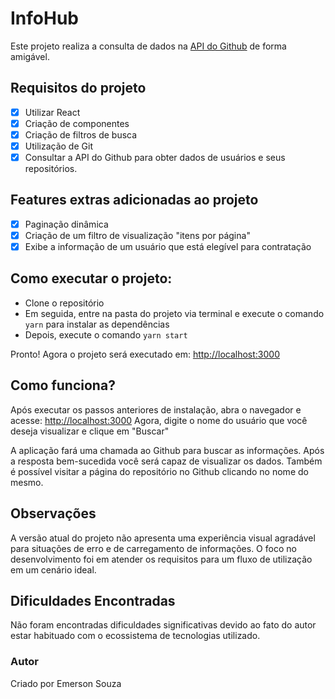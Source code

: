 # InfoHub

Este projeto realiza a consulta de dados na [API do Github](https://api.github.com/) de forma amigável.

## Requisitos do projeto

- [x] Utilizar React
- [x] Criação de componentes
- [x] Criação de filtros de busca
- [x] Utilização de Git
- [x] Consultar a API do Github para obter dados de usuários e seus repositórios.

## Features extras adicionadas ao projeto

- [x] Paginação dinâmica
- [x] Criação de um filtro de visualização "itens por página"
- [x] Exibe a informação de um usuário que está elegível para contratação

## Como executar o projeto: 

* Clone o repositório
* Em seguida, entre na pasta do projeto via terminal e execute o comando `yarn` para instalar as dependências
* Depois, execute o comando `yarn start`

Pronto! Agora o projeto será executado em: [http://localhost:3000](http://localhost:3000)

## Como funciona?

Após executar os passos anteriores de instalação, abra o navegador e acesse: [http://localhost:3000](http://localhost:3000)
Agora, digite o nome do usuário que você deseja visualizar e clique em "Buscar"

A aplicação fará uma chamada ao Github para buscar as informações. Após a resposta bem-sucedida você será capaz de visualizar os dados.
Também é possível visitar a página do repositório no Github clicando no nome do mesmo.

## Observações

A versão atual do projeto não apresenta uma experiência visual agradável para situações de erro e de carregamento de informações.
O foco no desenvolvimento foi em atender os requisitos para um fluxo de utilização em um cenário ideal.

## Dificuldades Encontradas

Não foram encontradas dificuldades significativas devido ao fato do autor estar habituado com o ecossistema de tecnologias utilizado.

### Autor
Criado por Emerson Souza